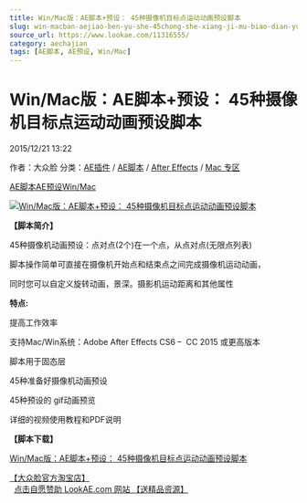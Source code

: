 ```yaml
---
title: Win/Mac版：AE脚本+预设： 45种摄像机目标点运动动画预设脚本
slug: win-macban-aejiao-ben-yu-she-45chong-she-xiang-ji-mu-biao-dian-yun-dong-dong-hua-yu-she-jiao-ben
source_url: https://www.lookae.com/11316555/
category: aechajian
tags: [AE脚本, AE预设, Win/Mac]
---
```

# Win/Mac版：AE脚本+预设： 45种摄像机目标点运动动画预设脚本

2015/12/21 13:22

作者：大众脸
分类：[AE插件](https://www.lookae.com/after-effects/aechajian/) / [AE脚本](https://www.lookae.com/after-effects/aescripts/) / [After Effects](https://www.lookae.com/after-effects/) / [Mac 专区](https://www.lookae.com/mac-osx/)

[AE脚本](https://www.lookae.com/tag/ae%e8%84%9a%e6%9c%ac/)[AE预设](https://www.lookae.com/tag/ae%e9%a2%84%e8%ae%be/)[Win/Mac](https://www.lookae.com/tag/winmac/)

[![Win/Mac版：AE脚本+预设： 45种摄像机目标点运动动画预设脚本](https://www.lookae.com/wp-content/uploads/2015/12/Camera-Presets.jpg "Win/Mac版：AE脚本+预设： 45种摄像机目标点运动动画预设脚本-LookAE.com")](https://www.lookae.com/wp-content/uploads/2015/12/Camera-Presets.jpg)

[](https://0.s3.envato.com/h264-video-previews/c8f778bf-a2c5-46e0-a038-93e15b820608/793458.mp4?_=1)

**【脚本简介】**

45种摄像机动画预设：点对点(2个)在一个点，从点对点(无限点列表)

脚本操作简单可直接在摄像机开始点和结束点之间完成摄像机运动动画，

同时您可以自定义旋转动画，景深。摄影机运动距离和其他属性

**特点:**

提高工作效率

支持Mac/Win系统：Adobe After Effects CS6 –  CC 2015 或更高版本

脚本用于固态层

45种准备好摄像机动画预设

45种预设的 gif动画预览

详细的视频使用教程和PDF说明

**【脚本下载】**

[Win/Mac版：AE脚本+预设： 45种摄像机目标点运动动画预设脚本](http://lookae.ctfile.com/file/139082234)

[【大众脸官方淘宝店】](https://lookae.taobao.com/)                [点击自愿赞助 LookAE.com 网站 【送精品资源】](https://www.lookae.com/sponsor/)
